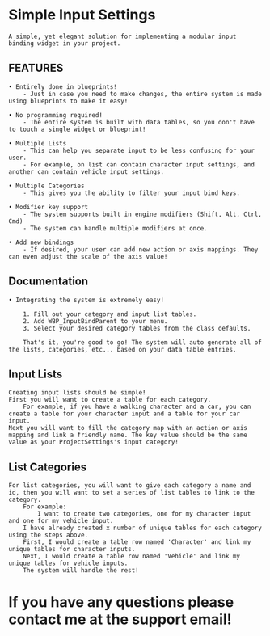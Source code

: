 # Simple Input Settings
	A simple, yet elegant solution for implementing a modular input binding widget in your project.
	
## FEATURES

	• Entirely done in blueprints!
		- Just in case you need to make changes, the entire system is made using blueprints to make it easy!
	
	• No programming required!
		- The entire system is built with data tables, so you don't have to touch a single widget or blueprint!
	
	• Multiple Lists
		- This can help you separate input to be less confusing for your user.
		- For example, on list can contain character input settings, and another can contain vehicle input settings.

	• Multiple Categories
		- This gives you the ability to filter your input bind keys.

	• Modifier key support
		- The system supports built in engine modifiers (Shift, Alt, Ctrl, Cmd)
		- The system can handle multiple modifiers at once.

	• Add new bindings
		- If desired, your user can add new action or axis mappings. They can even adjust the scale of the axis value!
		
## Documentation

	• Integrating the system is extremely easy!
		
		1. Fill out your category and input list tables.
		2. Add WBP_InputBindParent to your menu.
		3. Select your desired category tables from the class defaults.
		
		That's it, you're good to go! The system will auto generate all of the lists, categories, etc... based on your data table entries. 
	
## Input Lists
	
	Creating input lists should be simple!
	First you will want to create a table for each category.
		For example, if you have a walking character and a car, you can create a table for your character input and a table for your car input.
	Next you will want to fill the category map with an action or axis mapping and link a friendly name. The key value should be the same value as your ProjectSettings's input category!

## List Categories 
	For list categories, you will want to give each category a name and id, then you will want to set a series of list tables to link to the category.
	    For example:
	    	I want to create two categories, one for my character input and one for my vehicle input.
		I have already created x number of unique tables for each category using the steps above.
		First, I would create a table row named 'Character' and link my unique tables for character inputs.
		Next, I would create a table row named 'Vehicle' and link my unique tables for vehicle inputs.
		The system will handle the rest!
	
# If you have any questions please contact me at the support email!
   
